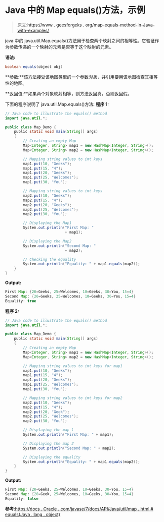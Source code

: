 # Java 中的 Map equals()方法，示例

> 原文:[https://www . geesforgeks . org/map-equals-method-in-Java-with-examples/](https://www.geeksforgeeks.org/map-equals-method-in-java-with-examples/)

java 中的 java.util.Map.equals()方法用于检查两个映射之间的相等性。它验证作为参数传递的一个映射的元素是否等于这个映射的元素。

**语法:**

```java
boolean equals(object obj)
```

**参数:**该方法接受该地图类型的一个参数*对象*，并引用要用该地图检查其相等性的地图。

**返回值:**如果两个对象映射相等，则方法返回真，否则返回假。

下面的程序说明了 java.util.Map.equals()方法:
**程序 1:**

```java
// Java code to illustrate the equals() method
import java.util.*;

public class Map_Demo {
    public static void main(String[] args)
    {
        // Creating an empty Map
        Map<Integer, String> map1 = new HashMap<Integer, String>();
        Map<Integer, String> map2 = new HashMap<Integer, String>();

        // Mapping string values to int keys
        map1.put(10, "Geeks");
        map1.put(15, "4");
        map1.put(20, "Geeks");
        map1.put(25, "Welcomes");
        map1.put(30, "You");

        // Mapping string values to int keys
        map2.put(10, "Geeks");
        map2.put(15, "4");
        map2.put(20, "Geeks");
        map2.put(25, "Welcomes");
        map2.put(30, "You");

        // Displaying the Map1
        System.out.println("First Map: "
                           + map1);

        // Displaying the Map2
        System.out.println("Second Map: "
                           + map2);

        // Checking the equality
        System.out.println("Equality: " + map1.equals(map2));
    }
}
```

**Output:**

```java
First Map: {20=Geeks, 25=Welcomes, 10=Geeks, 30=You, 15=4}
Second Map: {20=Geeks, 25=Welcomes, 10=Geeks, 30=You, 15=4}
Equality: true

```

**程序 2:**

```java
// Java code to illustrate the equals() method
import java.util.*;

public class Map_Demo {
    public static void main(String[] args)
    {
        // Creating an empty Map
        Map<Integer, String> map1 = new HashMap<Integer, String>();
        Map<Integer, String> map2 = new HashMap<Integer, String>();

        // Mapping string values to int keys for map1
        map1.put(10, "Geeks");
        map1.put(15, "4");
        map1.put(20, "Geeks");
        map1.put(25, "Welcomes");
        map1.put(30, "You");

        // Mapping string values to int keys for map2
        map2.put(10, "Geeks");
        map2.put(15, "4");
        map2.put(20, "Geek");
        map2.put(25, "Welcomes");
        map2.put(30, "You");

        // Displaying the map 1
        System.out.println("First Map: " + map1);

        // Displaying the map 2
        System.out.println("Second Map: " + map2);

        // Displaying the equality
        System.out.println("Equality: " + map1.equals(map2));
    }
}
```

**Output:**

```java
First Map: {20=Geeks, 25=Welcomes, 10=Geeks, 30=You, 15=4}
Second Map: {20=Geek, 25=Welcomes, 10=Geeks, 30=You, 15=4}
Equality: false

```

**参考**:[https://docs . Oracle . com/javase/7/docs/API/Java/util/map . html # equals(Java . lang . object)](https://docs.oracle.com/javase/7/docs/api/java/util/Map.html#equals(java.lang.Object))